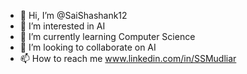 - 👋 Hi, I’m @SaiShashank12
- 👀 I’m interested in AI
- 🌱 I’m currently learning Computer Science
- 💞️ I’m looking to collaborate on AI
- 📫 How to reach me www.linkedin.com/in/SSMudliar

<!---
SaiShashank12/SaiShashank12 is a ✨ special ✨ repository because its `README.md` (this file) appears on your GitHub profile.
You can click the Preview link to take a look at your changes.
--->
